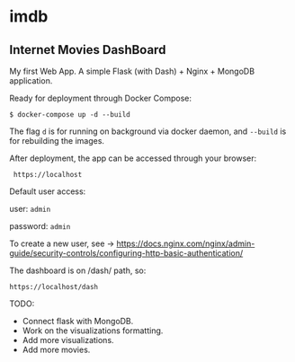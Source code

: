 # imdb
## Internet Movies DashBoard

My first Web App.
A simple Flask (with Dash) + Nginx + MongoDB application.



Ready for deployment through Docker Compose:

```$ docker-compose up -d --build```

The flag ```d``` is for running on background via docker daemon, and ```--build``` is for rebuilding the images.

After deployment, the app can be accessed through your browser:

``` https://localhost```

Default user access:

user: `admin`

password: `admin`

To create a new user, see -> https://docs.nginx.com/nginx/admin-guide/security-controls/configuring-http-basic-authentication/

The dashboard is on /dash/ path, so:

```https://localhost/dash``` 

TODO:

- Connect flask with MongoDB.
- Work on the visualizations formatting.
- Add more visualizations.
- Add more movies.
